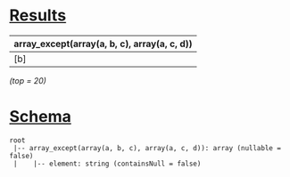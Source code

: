 # [Results](#tab/results)

|array_except(array(a, b, c), array(a, c, d))|
|--------------------------------------------|
|[b]                                         |

_(top = 20)_

# [Schema](#tab/schema)

```shell
root
 |-- array_except(array(a, b, c), array(a, c, d)): array (nullable = false)
 |    |-- element: string (containsNull = false)

```
